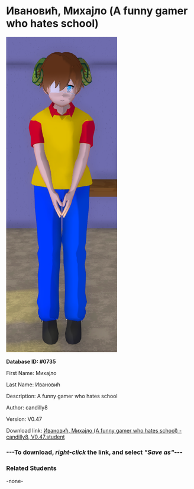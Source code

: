 # Ивановић, Михајло (A funny gamer who hates school)

<img src="../../Files/Images/Ивановић, Михајло (A funny gamer who hates school).png" title="Ивановић, Михајло (A funny gamer who hates school) - candilly8, V0.47">

**Database ID: #0735**

First Name: Михајло

Last Name: Ивановић

Description: A funny gamer who hates school

Author: candilly8

Version: V0.47

Download link: <a href="https://raw.githubusercontent.com/Arbiter1223/Daigaku-Gurashi-Custom-Students/master/Files/Student%20Files/Ивановић%2C%20Михајло%20(A%20funny%20gamer%20who%20hates%20school)%20-%20candilly8%2C%20V0.47.student">Ивановић, Михајло (A funny gamer who hates school) - candilly8, V0.47.student</a>

### ---**To download, _right-click_ the link, and select _"Save as"_**---

### Related Students

-none-
